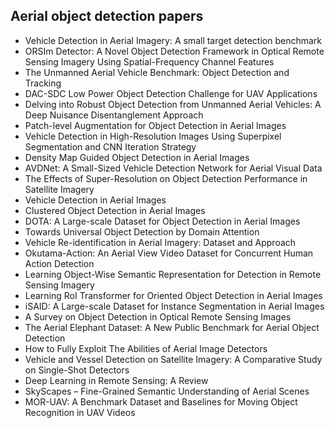 <h2> Aerial object detection papers </h2>

<ul>

 <li><a target="_blank" href="https://github.com/manjunath5496/Aerial-object-detection-papers/blob/master/aer(1).pdf" style="text-decoration:none;">Vehicle Detection in Aerial Imagery: A small target detection benchmark</a></li>


 <li><a target="_blank" href="https://github.com/manjunath5496/Aerial-object-detection-papers/blob/master/aer(2).pdf" style="text-decoration:none;">ORSIm Detector: A Novel Object Detection Framework in Optical Remote Sensing Imagery Using Spatial-Frequency Channel Features</a></li>

<li><a target="_blank" href="https://github.com/manjunath5496/Aerial-object-detection-papers/blob/master/aer(3).pdf" style="text-decoration:none;">The Unmanned Aerial Vehicle Benchmark: Object Detection and Tracking</a></li>
 <li><a target="_blank" href="https://github.com/manjunath5496/Aerial-object-detection-papers/blob/master/aer(4).pdf" style="text-decoration:none;">DAC-SDC Low Power Object Detection Challenge for UAV Applications</a></li>                              
<li><a target="_blank" href="https://github.com/manjunath5496/Aerial-object-detection-papers/blob/master/aer(5).pdf" style="text-decoration:none;">Delving into Robust Object Detection from Unmanned Aerial Vehicles: A Deep Nuisance Disentanglement Approach</a></li>
<li><a target="_blank" href="https://github.com/manjunath5496/Aerial-object-detection-papers/blob/master/aer(6).pdf" style="text-decoration:none;">Patch-level Augmentation for Object Detection in Aerial Images</a></li>
 <li><a target="_blank" href="https://github.com/manjunath5496/Aerial-object-detection-papers/blob/master/aer(7).pdf" style="text-decoration:none;">Vehicle Detection in High-Resolution Images Using Superpixel Segmentation and CNN Iteration Strategy</a></li>

 <li><a target="_blank" href="https://github.com/manjunath5496/Aerial-object-detection-papers/blob/master/aer(8).pdf" style="text-decoration:none;"> Density Map Guided Object Detection in Aerial Images</a></li>
   <li><a target="_blank" href="https://github.com/manjunath5496/Aerial-object-detection-papers/blob/master/aer(9).pdf" style="text-decoration:none;">
AVDNet: A Small-Sized Vehicle Detection Network for Aerial Visual Data </a></li>
  
   
 <li><a target="_blank" href="https://github.com/manjunath5496/Aerial-object-detection-papers/blob/master/aer(10).pdf" style="text-decoration:none;">The Effects of Super-Resolution on Object Detection Performance in Satellite Imagery</a></li>                              
<li><a target="_blank" href="https://github.com/manjunath5496/Aerial-object-detection-papers/blob/master/aer(11).pdf" style="text-decoration:none;">Vehicle Detection in Aerial Images</a></li>
<li><a target="_blank" href="https://github.com/manjunath5496/Aerial-object-detection-papers/blob/master/aer(12).pdf" style="text-decoration:none;">Clustered Object Detection in Aerial Images</a></li>
<li><a target="_blank" href="https://github.com/manjunath5496/Aerial-object-detection-papers/blob/master/aer(13).pdf" style="text-decoration:none;">DOTA: A Large-scale Dataset for Object Detection in Aerial Images </a></li>

<li><a target="_blank" href="https://github.com/manjunath5496/Aerial-object-detection-papers/blob/master/aer(14).pdf" style="text-decoration:none;">Towards Universal Object Detection by Domain Attention</a></li>
                              
<li><a target="_blank" href="https://github.com/manjunath5496/Aerial-object-detection-papers/blob/master/aer(15).pdf" style="text-decoration:none;">Vehicle Re-identification in Aerial Imagery: Dataset and Approach</a></li>

<li><a target="_blank" href="https://github.com/manjunath5496/Aerial-object-detection-papers/blob/master/aer(16).pdf" style="text-decoration:none;">Okutama-Action: An Aerial View Video Dataset for Concurrent Human Action Detection</a></li>

  <li><a target="_blank" href="https://github.com/manjunath5496/Aerial-object-detection-papers/blob/master/aer(17).pdf" style="text-decoration:none;">Learning Object-Wise Semantic Representation for Detection in Remote Sensing Imagery</a></li>   
  
<li><a target="_blank" href="https://github.com/manjunath5496/Aerial-object-detection-papers/blob/master/aer(18).pdf" style="text-decoration:none;">Learning RoI Transformer for Oriented Object Detection in Aerial Images</a></li> 

  
<li><a target="_blank" href="https://github.com/manjunath5496/Aerial-object-detection-papers/blob/master/aer(19).pdf" style="text-decoration:none;">iSAID: A Large-scale Dataset for Instance Segmentation in Aerial Images</a></li> 

<li><a target="_blank" href="https://github.com/manjunath5496/Aerial-object-detection-papers/blob/master/aer(20).pdf" style="text-decoration:none;">A Survey on Object Detection in Optical Remote Sensing Images</a></li>

<li><a target="_blank" href="https://github.com/manjunath5496/Aerial-object-detection-papers/blob/master/aer(21).pdf" style="text-decoration:none;">The Aerial Elephant Dataset: A New Public Benchmark for Aerial Object Detection</a></li>
<li><a target="_blank" href="https://github.com/manjunath5496/Aerial-object-detection-papers/blob/master/aer(22).pdf" style="text-decoration:none;">How to Fully Exploit The Abilities of Aerial Image Detectors</a></li> 
 <li><a target="_blank" href="https://github.com/manjunath5496/Aerial-object-detection-papers/blob/master/aer(23).pdf" style="text-decoration:none;">Vehicle and Vessel Detection on Satellite Imagery: A Comparative Study on Single-Shot Detectors</a></li> 
 

   <li><a target="_blank" href="https://github.com/manjunath5496/Aerial-object-detection-papers/blob/master/aer(24).pdf" style="text-decoration:none;">Deep Learning in Remote Sensing: A Review</a></li>
 
   <li><a target="_blank" href="https://github.com/manjunath5496/Aerial-object-detection-papers/blob/master/aer(25).pdf" style="text-decoration:none;">SkyScapes – Fine-Grained Semantic Understanding of Aerial Scenes</a></li>                              
 <li><a target="_blank" href="https://github.com/manjunath5496/Aerial-object-detection-papers/blob/master/aer(26).pdf" style="text-decoration:none;">MOR-UAV: A Benchmark Dataset and Baselines for Moving Object Recognition in UAV Videos</a></li>
 </ul>
  
  
  
